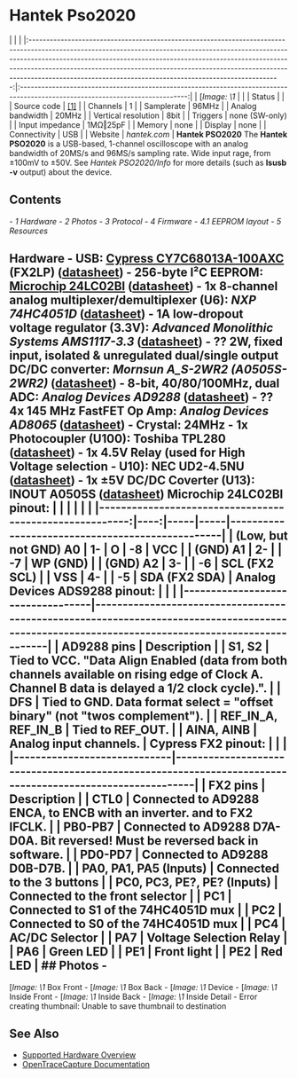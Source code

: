 # Hantek Pso2020
| | | |:----------------------------------------------------------------------------------------------------------------------------------------------------------------------------------------------------------------------------------------------------------------------------------------------------------------------------------------------------------------------------------------------:|:-----------------------------------------------------------------------------------------------------------------------------:| | [*Image: \1* | | | Status |  | | Source code | [[1]](http://github.com/OpenTraceLab/?p=OpenTraceCapture.git;a=tree;f=src/hardware/) | | Channels | 1 | | Samplerate | 96MHz | | Analog bandwidth | 20MHz | | Vertical resolution | 8bit | | Triggers | none (SW-only) | | Input impedance | 1MΩ‖25pF | | Memory | none | | Display | none | | Connectivity | USB | | Website | *hantek.com* | **Hantek PSO2020** The **Hantek PSO2020** is a USB-based, 1-channel oscilloscope with an analog bandwidth of 20MS/s and 96MS/s sampling rate. Wide input rage, from ±100mV to ±50V. See *Hantek PSO2020/Info* for more details (such as **lsusb -v** output) about the device.
## Contents
\- *1 Hardware* \- *2 Photos* \- *3 Protocol* \- *4 Firmware* \- *4.1 EEPROM layout* \- *5 Resources*
## Hardware \- **USB**: [Cypress CY7C68013A-100AXC](http://www.cypress.com/documentation/datasheets/cy7c68013a-cy7c68014a-cy7c68015a-cy7c68016a-ez-usb-fx2lp-usb) (FX2LP) ([datasheet](http://www.cypress.com/file/138911/download)) \- **256-byte I²C EEPROM**: [Microchip 24LC02BI](http://www.microchip.com/wwwproducts/en/24LC02B) ([datasheet](http://ww1.microchip.com/downloads/en/DeviceDoc/21709J.pdf)) \- 1x **8-channel analog multiplexer/demultiplexer** (U6): *NXP 74HC4051D* ([datasheet](http://assets.nexperia.com/documents/data-sheet/74HC_HCT4051.pdf)) \- **1A low-dropout voltage regulator (3.3V):** *Advanced Monolithic Systems AMS1117-3.3* ([datasheet](http://www.advanced-monolithic.com/pdf/ds1117.pdf)) \- ?? **2W, fixed input, isolated & unregulated dual/single output DC/DC converter**: *Mornsun A_S-2WR2 (A0505S-2WR2)* ([datasheet](http://www.mornsun.cn/uploads/pdf/A_S-2WR2.pdf)) \- **8-bit, 40/80/100MHz, dual ADC**: *Analog Devices AD9288* ([datasheet](http://www.analog.com/media/en/technical-documentation/data-sheets/AD9288.pdf)) \- ?? 4x **145 MHz FastFET Op Amp**: *Analog Devices AD8065* ([datasheet](http://www.analog.com/media/en/technical-documentation/data-sheets/AD8065-KGD-CHIP.pdf)) \- **Crystal**: 24MHz \- 1x **Photocoupler** (U100): Toshiba TPL280 ([datasheet](https://toshiba.semicon-storage.com/info/docget.jsp?did=16751&prodName=TLP280)) \- 1x **4.5V Relay** (used for High Voltage selection - U10): NEC UD2-4.5NU ([datasheet](http://www.mouser.com/ds/2/212/KEM_R7005_UC2_UD2-541010.pdf)) \- 1x **±5V DC/DC Coverter** (U13): INOUT A0505S ([datasheet](https://www.mornsun-power.com/uploads/pdf/B_LS-1WR2.pdf)) **Microchip 24LC02BI pinout**:  | | | | | | |--------------------------------------------------------:|----:|-----|-----|-------------------------------------------------| | (Low, but not GND) A0 | 1- | O | -8 | VCC | | (GND) A1 | 2- | | -7 | WP (GND) | | (GND) A2 | 3- | | -6 | SCL (FX2 SCL) | | VSS | 4- | | -5 | SDA (FX2 SDA) |  **Analog Devices ADS9288 pinout**: | | | |----------------------------------|------------------------------------------------------------------------------------------------------------------------------------------------| | AD9288 pins | Description | | S1, S2 | Tied to VCC. "Data Align Enabled (data from both channels available on rising edge of Clock A. Channel B data is delayed a 1/2 clock cycle).". | | DFS | Tied to GND. Data format select = "offset binary" (not "twos complement"). | | REF_IN_A, REF_IN_B | Tied to REF_OUT. | | AINA, AINB | Analog input channels. | **Cypress FX2 pinout**: | | | |-----------------------------|---------------------------------------------------------------------------------------------------------| | FX2 pins | Description | | CTL0 | Connected to AD9288 ENCA, to ENCB with an inverter. and to FX2 IFCLK. | | PB0-PB7 | Connected to AD9288 D7A-D0A. **Bit reversed!** Must be reversed back in software. | | PD0-PD7 | Connected to AD9288 D0B-D7B. | | PA0, PA1, PA5 (Inputs) | Connected to the 3 buttons | | PC0, PC3, PE?, PE? (Inputs) | Connected to the front selector | | PC1 | Connected to S1 of the 74HC4051D mux | | PC2 | Connected to S0 of the 74HC4051D mux | | PC4 | AC/DC Selector | | PA7 | Voltage Selection Relay | | PA6 | Green LED | | PE1 | Front light | | PE2 | Red LED | ## Photos \-
[*Image: \1*
Box Front
\-
[*Image: \1*
Box Back
\-
[*Image: \1*
Device
\-
[*Image: \1*
Inside Front
\-
[*Image: \1*
Inside Back
\-
[*Image: \1*
Inside Detail
\-
Error creating thumbnail: Unable to save thumbnail to destination
## See Also
- [Supported Hardware Overview](../supported-hardware.md)
- [OpenTraceCapture Documentation](../../opentracecapture/overview.md)
